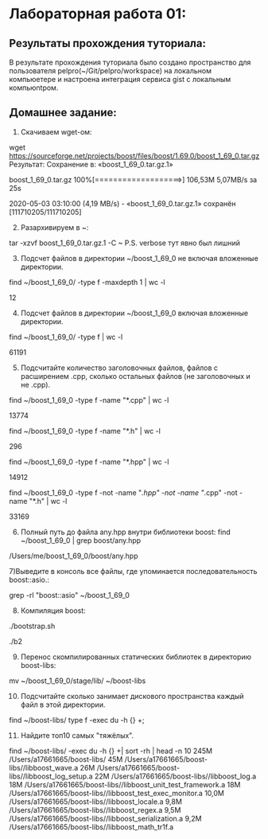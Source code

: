 # Лабораторная работа 01: #  

## Результаты прохождения туториала: ##

В результате прохождения туториала было создано пространство для пользователя pelpro(~/Git/pelpro/workspace)  на локальном компьюетере и настроена интеграция сервиса gist с локальным компьюntром.

## Домашнее задание: ##

1) Скачиваем wget-ом:  

wget  https://sourceforge.net/projects/boost/files/boost/1.69.0/boost_1_69_0.tar.gz
Результат:
Сохранение в: «boost_1_69_0.tar.gz.1»

boost_1_69_0.tar.gz 100%[===================>] 106,53M  5,07MB/s    за 25s     

2020-05-03 03:10:00 (4,19 MB/s) - «boost_1_69_0.tar.gz.1» сохранён [111710205/111710205]

2) Разархивируем в ~:

tar -xzvf boost_1_69_0.tar.gz.1 -C ~
P.S. verbose тут явно был лишний

3) Подсчет файлов в директории ~/boost_1_69_0 не включая вложенные директории.

find ~/boost_1_69_0/ -type f  -maxdepth 1 | wc -l 

12

4) Подсчет файлов в директории ~/boost_1_69_0 включая вложенные директории.  

find ~/boost_1_69_0/ -type f  | wc -l 

61191

5) Подсчитайте количество заголовочных файлов, файлов с расширением .cpp, сколько остальных файлов (не заголовочных и не .cpp).

find ~/boost_1_69_0 -type f -name "*.cpp" | wc -l

13774

find ~/boost_1_69_0 -type f -name "*.h" | wc -l

296

find ~/boost_1_69_0 -type f -name "*.hpp" | wc -l

14912

find ~/boost_1_69_0 -type f -not -name "*.hpp" -not -name "*.cpp" -not -name "*.h" | wc -l

   33169

6) Полный путь до файла any.hpp внутри библиотеки boost:
find ~/boost_1_69_0 | grep boost/any.hpp

/Users/me/boost_1_69_0/boost/any.hpp

7)Выведите в консоль все файлы, где упоминается последовательность boost::asio.:

grep -rl "boost::asio" ~/boost_1_69_0


8) Компиляция boost:

./bootstrap.sh 

./b2


9) Перенос скомпилированных статических библиотек в директорию boost-libs:

mv ~/boost_1_69_0/stage/lib/ ~/boost-libs 

10) Подсчитайте сколько занимает дискового пространства каждый файл в этой директории.

find ~/boost-libs/ type f -exec du -h {} +;

11) Найдите топ10 самых "тяжёлых".

find ~/boost-libs/ -exec du -h {} +| sort -rh | head -n 10 
245M	/Users/a17661665/boost-libs/
 45M	/Users/a17661665/boost-libs//libboost_wave.a
 26M	/Users/a17661665/boost-libs//libboost_log_setup.a
 22M	/Users/a17661665/boost-libs//libboost_log.a
 18M	/Users/a17661665/boost-libs//libboost_unit_test_framework.a
 18M	/Users/a17661665/boost-libs//libboost_test_exec_monitor.a
10,0M	/Users/a17661665/boost-libs//libboost_locale.a
9,8M	/Users/a17661665/boost-libs//libboost_regex.a
9,5M	/Users/a17661665/boost-libs//libboost_serialization.a
9,2M	/Users/a17661665/boost-libs//libboost_math_tr1f.a
